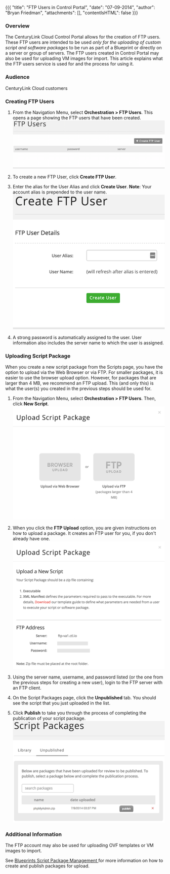 {{{
  "title": "FTP Users in Control Portal",
  "date": "07-09-2014",
  "author": "Bryan Friedman",
  "attachments": [],
  "contentIsHTML": false
}}}

### Overview
The CenturyLink Cloud Control Portal allows for the creation of FTP users. These FTP users are intended to be used *only for the uploading of custom script and software packages* to be run as part of a Blueprint or directly on a server or group of servers. The FTP users created in Control Portal may also be used for uploading VM images for import. This article explains what the FTP users service is used for and the process for using it.

### Audience
CenturyLink Cloud customers

### Creating FTP Users
1. From the Navigation Menu, select **Orchestration > FTP Users**. This opens a page showing the FTP users that have been created.
   ![FTP Users](../images/clc-ftp-users-page.png)

2. To create a new FTP User, click **Create FTP User**.

3. Enter the alias for the User Alias and click **Create User**. **Note**: Your account alias is prepended to the user name.
   ![Create FTP User](../images/clc-ftp-create-user.png)

4. A strong password is automatically assigned to the user. User information also includes the server name to which the user is assigned.

### Uploading Script Package
When you create a new script package from the Scripts page, you have the option to upload via the Web Browser or via FTP. For smaller packages, it is easier to use the browser upload option. However, for packages that are larger than 4 MB, we recommend an FTP upload. This (and only this) is what the user(s) you created in the previous steps should be used for.

1. From the Navigation Menu, select **Orchestration > FTP Users**. Then, click **New Script**.
   ![Upload New Script](../images/clc-ftp-new-script.png)

2. When you click the **FTP Upload** option, you are given instructions on how to upload a package. It creates an FTP user for you, if you don't already have one.
   ![Upload Script Package](../images/clc-ftp-upload-option.png)

3. Using the server name, username, and password listed (or the one from the previous steps for creating a new user), login to the FTP server with an FTP client.

4. On the Script Packages page, click the **Unpublished** tab. You should see the script that you just uploaded in the list.

5. Click **Publish** to take you through the process of completing the publication of your script package.
![Script Package](../images/clc-ftp-publish-script.png)

### Additional Information
The FTP account may also be used for uploading OVF templates or VM images to import.

See [Blueprints Script Package Management ](https://www.ctl.io/knowledge-base/blueprints/blueprints-script-and-software-package-management/) for more information on how to create and publish packages for upload.
